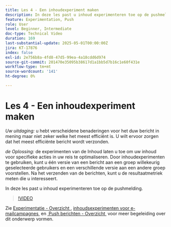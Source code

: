```yaml
---
title: Les 4 - Een inhoudexperiment maken
description: In deze les past u inhoud experimenteren toe op de pushmelding.
feature: Experimentation, Push
role: User
level: Beginner, Intermediate
doc-type: Technical Video
duration: 169
last-substantial-update: 2025-05-01T00:00:00Z
jira: KT-17876
index: false
exl-id: 2e756b8a-4fd8-47d5-99ea-4a18cdd6d974
source-git-commit: 201470e35095b38617d1a1bb5d7b16c1e60f431e
workflow-type: tm+mt
source-wordcount: '141'
ht-degree: 0%

---
```


# Les 4 - Een inhoudexperiment maken

*Uw uitdaging:* u hebt verscheidene benaderingen voor het duw bericht in mening maar niet zeker welke het meest efficiënt is. U wilt ervoor zorgen dat het meest efficiënte bericht wordt verzonden. 

*de Oplossing:* de experimenten van de Inhoud laten u toe om uw inhoud voor specifieke acties in uw reis te optimaliseren. Door inhoudexperimenten te gebruiken, kunt u één versie van een bericht aan een groep willekeurig geselecteerde gebruikers en een verschillende versie aan een andere groep voorstellen. Na het verzenden van de berichten, kunt u de resultaatmetriek meten die u interesseert.

In deze les past u inhoud experimenteren toe op de pushmelding.

>[!VIDEO](https://video.tv.adobe.com/v/3457924/?learn=on&enablevpops)


Zie [&#x200B; Experimentatie - Overzicht &#x200B;](/help/experimentation/introduction-to-experimentation.md), [&#x200B; inhoudsexperimenten voor e-mailcampagnes &#x200B;](/help/experimentation/content-experiments-for-emails.md) en [&#x200B; Push berichten - Overzicht &#x200B;](/help/channels/push-notifications-overview.md) voor meer begeleiding over dit onderwerp vormen.
